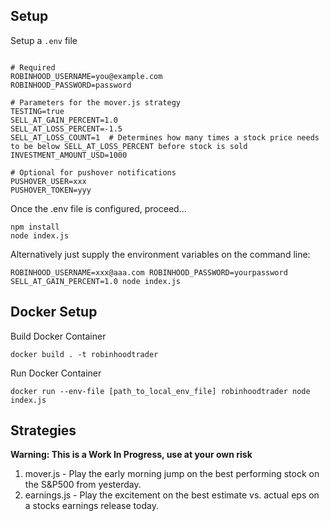 ## Setup

Setup a `.env` file
```

# Required
ROBINHOOD_USERNAME=you@example.com
ROBINHOOD_PASSWORD=password

# Parameters for the mover.js strategy
TESTING=true
SELL_AT_GAIN_PERCENT=1.0
SELL_AT_LOSS_PERCENT=-1.5
SELL_AT_LOSS_COUNT=1  # Determines how many times a stock price needs to be below SELL_AT_LOSS_PERCENT before stock is sold
INVESTMENT_AMOUNT_USD=1000

# Optional for pushover notifications
PUSHOVER_USER=xxx
PUSHOVER_TOKEN=yyy
```

Once the .env file is configured, proceed...
```
npm install
node index.js
```

Alternatively just supply the environment variables on the command line:
```
ROBINHOOD_USERNAME=xxx@aaa.com ROBINHOOD_PASSWORD=yourpassword SELL_AT_GAIN_PERCENT=1.0 node index.js
```
## Docker Setup

Build Docker Container
```
docker build . -t robinhoodtrader
```

Run Docker Container
```
docker run --env-file [path_to_local_env_file] robinhoodtrader node index.js
```

## Strategies
**Warning: This is a Work In Progress, use at your own risk**
1. mover.js - Play the early morning jump on the best performing stock on the S&P500 from yesterday.
2. earnings.js - Play the excitement on the best estimate vs. actual eps on a stocks earnings release today.
